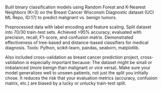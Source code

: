 Built binary classification models using Random Forest and K-Nearest Neighbors (K=3)
on the Breast Cancer Wisconsin Diagnostic dataset (UCI ML Repo, ID:17) to predict malignant vs. benign tumors.

Preprocessed data with label encoding and feature scaling.
Split dataset into 70/30 train-test sets.
Achieved >95% accuracy; evaluated with precision, recall, F1-score, and confusion matrix.
Demonstrated effectiveness of tree-based and distance-based classifiers for medical diagnosis.
Tools: Python, scikit-learn, pandas, seaborn, matplotlib.

Also included cross-validation as breast cancer prediction project, cross-validation is especially important because:
The dataset might be small or imbalanced (more benign than malignant or vice versa).
Make sure your model generalizes well to unseen patients, not just the split you initially chose.
It reduces the risk that your evaluation metrics (accuracy, confusion matrix, etc.) are biased by a lucky or unlucky train-test split.
